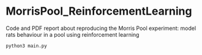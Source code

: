 # MorrisPool_ReinforcementLearning
Code and PDF report about reproducing the Morris Pool experiment: model rats behaviour in a pool using reinforcement learning
```
python3 main.py
```
